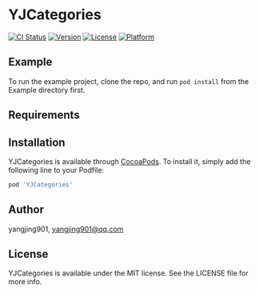 # YJCategories

[![CI Status](https://img.shields.io/travis/yangjing901/YJCategories.svg?style=flat)](https://travis-ci.org/yangjing901/YJCategories)
[![Version](https://img.shields.io/cocoapods/v/YJCategories.svg?style=flat)](https://cocoapods.org/pods/YJCategories)
[![License](https://img.shields.io/cocoapods/l/YJCategories.svg?style=flat)](https://cocoapods.org/pods/YJCategories)
[![Platform](https://img.shields.io/cocoapods/p/YJCategories.svg?style=flat)](https://cocoapods.org/pods/YJCategories)

## Example

To run the example project, clone the repo, and run `pod install` from the Example directory first.

## Requirements

## Installation

YJCategories is available through [CocoaPods](https://cocoapods.org). To install
it, simply add the following line to your Podfile:

```ruby
pod 'YJCategories'
```

## Author

yangjing901, yangjing901@qq.com

## License

YJCategories is available under the MIT license. See the LICENSE file for more info.
